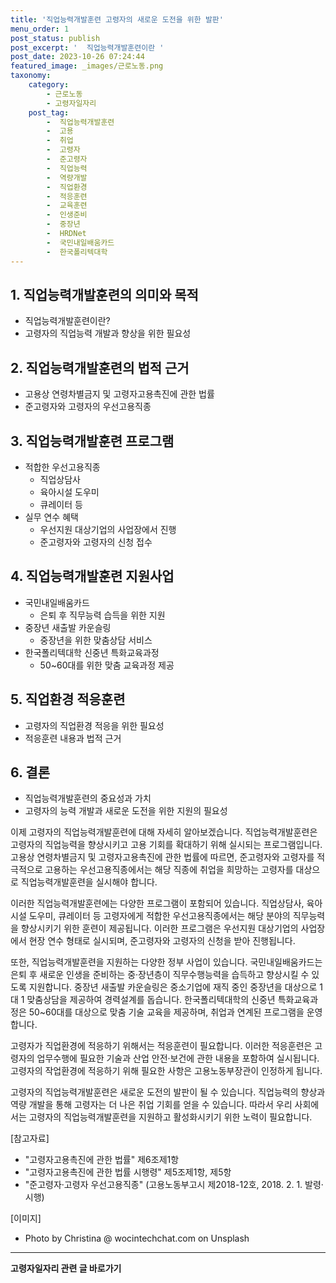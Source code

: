 ```yaml
---
title: '직업능력개발훈련 고령자의 새로운 도전을 위한 발판'
menu_order: 1
post_status: publish
post_excerpt: '  직업능력개발훈련이란 '
post_date: 2023-10-26 07:24:44
featured_image: _images/근로노동.png
taxonomy:
    category:
        - 근로노동
        - 고령자일자리
    post_tag:
        -  직업능력개발훈련
        -  고용
        -  취업
        -  고령자
        -  준고령자
        -  직업능력
        -  역량개발
        -  직업환경
        -  적응훈련
        -  교육훈련
        -  인생준비
        -  중장년
        -  HRDNet
        -  국민내일배움카드
        -  한국폴리텍대학
---
```



## 1. 직업능력개발훈련의 의미와 목적
- 직업능력개발훈련이란?
- 고령자의 직업능력 개발과 향상을 위한 필요성

## 2. 직업능력개발훈련의 법적 근거
- 고용상 연령차별금지 및 고령자고용촉진에 관한 법률
- 준고령자와 고령자의 우선고용직종

## 3. 직업능력개발훈련 프로그램
- 적합한 우선고용직종
    - 직업상담사
    - 육아시설 도우미
    - 큐레이터 등
- 실무 연수 혜택
    - 우선지원 대상기업의 사업장에서 진행
    - 준고령자와 고령자의 신청 접수

## 4. 직업능력개발훈련 지원사업
- 국민내일배움카드
    - 은퇴 후 직무능력 습득을 위한 지원
- 중장년 새출발 카운슬링
    - 중장년을 위한 맞춤상담 서비스
- 한국폴리텍대학 신중년 특화교육과정
    - 50~60대를 위한 맞춤 교육과정 제공

## 5. 직업환경 적응훈련
- 고령자의 직업환경 적응을 위한 필요성
- 적응훈련 내용과 법적 근거

## 6. 결론
- 직업능력개발훈련의 중요성과 가치
- 고령자의 능력 개발과 새로운 도전을 위한 지원의 필요성

이제 고령자의 직업능력개발훈련에 대해 자세히 알아보겠습니다. 직업능력개발훈련은 고령자의 직업능력을 향상시키고 고용 기회를 확대하기 위해 실시되는 프로그램입니다. 고용상 연령차별금지 및 고령자고용촉진에 관한 법률에 따르면, 준고령자와 고령자를 적극적으로 고용하는 우선고용직종에서는 해당 직종에 취업을 희망하는 고령자를 대상으로 직업능력개발훈련을 실시해야 합니다.

이러한 직업능력개발훈련에는 다양한 프로그램이 포함되어 있습니다. 직업상담사, 육아시설 도우미, 큐레이터 등 고령자에게 적합한 우선고용직종에서는 해당 분야의 직무능력을 향상시키기 위한 훈련이 제공됩니다. 이러한 프로그램은 우선지원 대상기업의 사업장에서 현장 연수 형태로 실시되며, 준고령자와 고령자의 신청을 받아 진행됩니다.

또한, 직업능력개발훈련을 지원하는 다양한 정부 사업이 있습니다. 국민내일배움카드는 은퇴 후 새로운 인생을 준비하는 중·장년층이 직무수행능력을 습득하고 향상시킬 수 있도록 지원합니다. 중장년 새출발 카운슬링은 중소기업에 재직 중인 중장년을 대상으로 1대 1 맞춤상담을 제공하여 경력설계를 돕습니다. 한국폴리텍대학의 신중년 특화교육과정은 50~60대를 대상으로 맞춤 기술 교육을 제공하며, 취업과 연계된 프로그램을 운영합니다.

고령자가 직업환경에 적응하기 위해서는 적응훈련이 필요합니다. 이러한 적응훈련은 고령자의 업무수행에 필요한 기술과 산업 안전·보건에 관한 내용을 포함하여 실시됩니다. 고령자의 작업환경에 적응하기 위해 필요한 사항은 고용노동부장관이 인정하게 됩니다.

고령자의 직업능력개발훈련은 새로운 도전의 발판이 될 수 있습니다. 직업능력의 향상과 역량 개발을 통해 고령자는 더 나은 취업 기회를 얻을 수 있습니다. 따라서 우리 사회에서는 고령자의 직업능력개발훈련을 지원하고 활성화시키기 위한 노력이 필요합니다.

[참고자료]
- "고령자고용촉진에 관한 법률" 제6조제1항
- "고령자고용촉진에 관한 법률 시행령" 제5조제1항, 제5항
- "준고령자·고령자 우선고용직종" (고용노동부고시 제2018-12호, 2018. 2. 1. 발령·시행)

[이미지]
- Photo by Christina @ wocintechchat.com on Unsplash
<!-- wp:separator -->
<hr class="wp-block-separator has-alpha-channel-opacity"/>
<!-- /wp:separator -->

<!-- wp:group {"backgroundColor":"base","layout":{"type":"constrained"}} -->
<div class="wp-block-group has-base-background-color has-background"><!-- wp:paragraph {"align":"center","fontSize":"medium"} -->
<p class="has-text-align-center has-large-font-size"><strong>고령자일자리 관련 글 바로가기</strong></p>
<!-- /wp:paragraph -->


<!-- wp:latest-posts
{"categories":[{"id":10558,"count":19,"description":"","link":"https://uknowlaw.com/category/%ea%b3%a0%eb%a0%b9%ec%9e%90%ec%9d%bc%ec%9e%90%eb%a6%ac/","name":"고령자일자리","slug":"고령자일자리","taxonomy":"category","parent":0,"meta":[],"_links":{"self":[{"href":"https://uknowlaw.com/wp-json/wp/v2/categories/10558"}],"collection":[{"href":"https://uknowlaw.com/wp-json/wp/v2/categories"}],"about":[{"href":"https://uknowlaw.com/wp-json/wp/v2/taxonomies/category"}],"wp:post_type":[{"href":"https://uknowlaw.com/wp-json/wp/v2/posts?categories=10558"}],"curies":[{"name":"wp","href":"https://api.w.org/{rel}","templated":true}]}}]} /--></div>
<!-- /wp:group -->